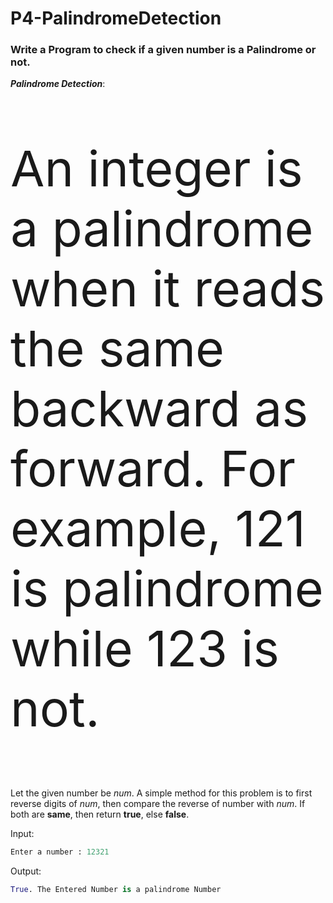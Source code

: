 # P4-PalindromeDetection
<h3>Write a Program to check if a given number is a Palindrome or not.<br></h3>

<strong><i>Palindrome Detection</i></strong>:<p style="font-size:79px">An integer is a palindrome when it reads the same backward as forward. For example, 121 is palindrome while 123 is not.</p> <p>Let the given number be <i>num</i>. A simple method for this problem is to first reverse digits of <i>num</i>, then compare the reverse of number with <i>num</i>. If both are <b>same</b>, then return <b>true</b>, else <b>false</b>.</p>

Input:

```python
Enter a number : 12321
```

Output:

```python
True. The Entered Number is a palindrome Number
```
